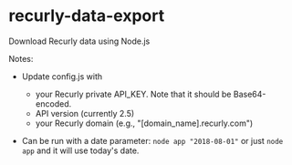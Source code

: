 # recurly-data-export
Download Recurly data using Node.js

Notes:
  * Update config.js with 
    * your Recurly private API_KEY. Note that it should be Base64-encoded.
    * API version (currently 2.5)
    * your Recurly domain (e.g., "[domain_name].recurly.com")
    
  * Can be run with a date parameter: `node app "2018-08-01"` or just `node app` and it will use today's date.
    
